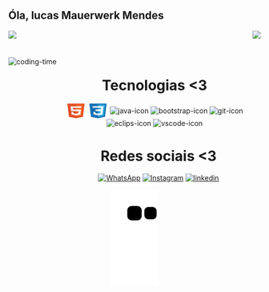
## Óla, lucas Mauerwerk Mendes

<div>
  
  <img  height="180em" src="https://github-readme-stats.vercel.app/api?username=LucasMauerwerk&show_icons=true&theme=great-gatsby&include_all_commits=true&count_private=true"/>
  <img align="right" height="180em" src="https://github-readme-stats.vercel.app/api/top-langs/?username=LucasMauerwerk&layout=compact&langs_count=16&theme=great-gatsby"/>
</div>
<br>

<div  align="center"> 
  <div style="display: inline_block"><br>
    <img align="left" height="250" alt="coding-time" src="code.gif">
    <h1 align="center">Tecnologias <3</h1>
    <img align="center" height="30" width="40" alt="html-icon" src="https://raw.githubusercontent.com/devicons/devicon/master/icons/html5/html5-original.svg">
    <img align="center" height="30" width="40" alt="css-icon" src="https://raw.githubusercontent.com/devicons/devicon/master/icons/css3/css3-original.svg">
    <img align="center" height="30" width="45" alt="java-icon" src="https://img.shields.io/badge/Java-ED8B00?style=for-the-badge&logo=java&logoColor=white">
    <img align="center" height="30" width="85" alt="bootstrap-icon" src="https://img.shields.io/badge/Bootstrap-563D7C?style=for-the-badge&logo=bootstrap&logoColor=white">
    <img align="center" height="30" width="90" alt="git-icon" src="https://img.shields.io/badge/GitHub-100000?style=for-the-badge&logo=github&logoColor=white">
    <img align="center" height="30" width="100" alt="eclips-icon" src="https://img.shields.io/badge/Eclipse%20IDE-2C2255.svg?style=for-the-badge&logo=Eclipse-IDE&logoColor=white">
    <img align="center" height="30" width="120" alt="vscode-icon" src="https://img.shields.io/badge/Visual%20Studio%20Code-007ACC.svg?style=for-the-badge&logo=Visual-Studio-Code&logoColor=white">
   </div>
    
  <h1 align="center">Redes sociais <3</h1>
    
[![WhatsApp](	https://img.shields.io/badge/WhatsApp-25D366?style=for-the-badge&logo=whatsapp&logoColor=white)](https://api.whatsapp.com/send?phone=47991490046)
[![Instagram](https://img.shields.io/badge/Instagram-E4405F?style=for-the-badge&logo=instagram&logoColor=white)](https://www.instagram.com/mendes_bnu_/)
[![linkedin](https://img.shields.io/badge/LinkedIn-0077B5?style=for-the-badge&logo=linkedin&logoColor=white)](https://www.linkedin.com/in/lucas-mauerwerk-mendes/)



  
![Snake animation](https://github.com/LucasMauerwerk/LucasMauerwerk/blob/output/github-contribution-grid-snake.svg)


